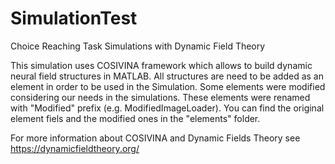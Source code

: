 # SimulationTest
Choice Reaching Task Simulations with Dynamic Field Theory

This simulation uses COSIVINA framework which allows to build dynamic neural field structures in MATLAB. 
All structures are need to be added as an element in order to be used in the Simulation. 
Some elements were modified considering our needs in the simulations. 
These elements were renamed with "Modified" prefix (e.g. ModifiedImageLoader). 
You can find the original element fiels and the modified ones in the "elements" folder.

For more information about COSIVINA and Dynamic Fields Theory see https://dynamicfieldtheory.org/
